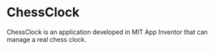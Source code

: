# ChessClock
ChessClock is an application developed in MIT App Inventor that can manage a real chess clock.
